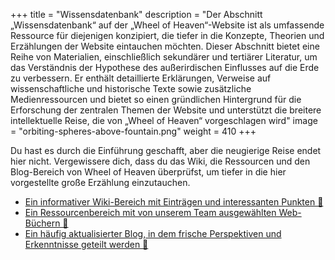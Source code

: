 +++
title = "Wissensdatenbank"
description = "Der Abschnitt „Wissensdatenbank“ auf der „Wheel of Heaven“-Website ist als umfassende Ressource für diejenigen konzipiert, die tiefer in die Konzepte, Theorien und Erzählungen der Website eintauchen möchten. Dieser Abschnitt bietet eine Reihe von Materialien, einschließlich sekundärer und tertiärer Literatur, um das Verständnis der Hypothese des außerirdischen Einflusses auf die Erde zu verbessern. Er enthält detaillierte Erklärungen, Verweise auf wissenschaftliche und historische Texte sowie zusätzliche Medienressourcen und bietet so einen gründlichen Hintergrund für die Erforschung der zentralen Themen der Website und unterstützt die breitere intellektuelle Reise, die von „Wheel of Heaven“ vorgeschlagen wird"
image = "orbiting-spheres-above-fountain.png"
weight = 410
+++

Du hast es durch die Einführung geschafft, aber die neugierige Reise endet hier nicht. Vergewissere dich, dass du das Wiki, die Ressourcen und den Blog-Bereich von Wheel of Heaven überprüfst, um tiefer in die hier vorgestellte große Erzählung einzutauchen.

- [Ein informativer Wiki-Bereich mit Einträgen und interessanten Punkten 🔗](../../../wiki/)
- [Ein Ressourcenbereich mit von unserem Team ausgewählten Web-Büchern 🔗](../../../library/)
- [Ein häufig aktualisierter Blog, in dem frische Perspektiven und Erkenntnisse geteilt werden 🔗](../../../articles/)